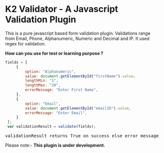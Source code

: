 # K2 Validator - A Javascript Validation Plugin


This is a pure javascript based form validation plugin. Validations range from Email, Phone, Alphanumeric, Numeric and Decimal and IP. It used regex for validation.

**How can you use for test or learning purpose ?**

   ```javascript
 fields = [
        {
            option: "Alphanumeric",
            value: document.getElementById("firstName").value,
            lengthMin: "1",
            lengthMax: "20",
            errorMessage: "Enter First Name",
        },
        {
            option: "Email",
            value: document.getElementById("emailID").value,
            errorMessage: "Enter Email",
        }
    ];
    var validationResult = validate(fields);
```

<pre>validationResult returns True on success else error message on validation error.</pre>

Please note:- **This plugin is under development.**